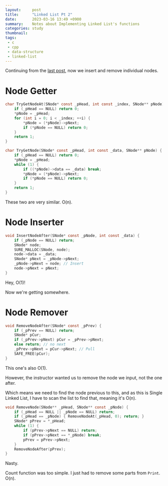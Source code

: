 ```yaml
---
layout:     post
title:      "Linked List Pt 2"
date:       2023-03-16 13:49 +0900
summary:    Notes about Implementing Linked List's functions
categories: study
thumbnail: 
tags:
 - c
 - cpp
 - data-structure
 - linked-list
---
```



Continuing from the [last post][LastPost], 
now we insert and remove individual nodes.


# Node Getter

```c
char TryGetNodeAt(SNode* const _pHead, int const _index, SNode** pNode) {
	if (_pHead == NULL) return 0;
	*pNode = _pHead;
	for (int i = 0; i < _index; ++i) {
		*pNode = (*pNode)->pNext;
		if (*pNode == NULL) return 0;
	}
	return 1;
}
```

```c
char TryGetNode(SNode* const _pHead, int const _data, SNode** pNode) {
	if (_pHead == NULL) return 0;
	*pNode = _pHead;
	while (1) {
		if ((*pNode)->data == _data) break;
		*pNode = (*pNode)->pNext;
		if (*pNode == NULL) return 0;
	}
	return 1;
}
```

These two are very similar.
O(n).


# Node Inserter

```c
void InsertNodeAfter(SNode* const _pNode, int const _data) {
	if (_pNode == NULL) return;
	SNode* node;
	SURE_MALLOC(SNode, node);
	node->data = _data;
	SNode* pNext = _pNode->pNext;
	_pNode->pNext = node; // Insert
	node->pNext = pNext;
}
```

Hey, O(1)!

Now we're getting somewhere.


# Node Remover

```c
void RemoveNodeAfter(SNode* const _pPrev) {
	if (_pPrev == NULL) return;
	SNode* pCur;
	if (_pPrev->pNext) pCur = _pPrev->pNext;
	else return; // no next
	_pPrev->pNext = pCur->pNext; // Pull
	SAFE_FREE(pCur);
}
```

This one's also O(1).

However, the instructor wanted us to remove the node we input,
not the one after.

Which means we need to find the node previous to this,
and as this is Single Linked List, I have to scan the list to
find that, meaning it's O(n).

```c
void RemoveNode(SNode** _pHead, SNode** const _pNode) {
	if (_pHead == NULL || _pNode == NULL) return;
	if (_pHead == _pNode) { RemoveNodeAt(_pHead, 0); return; }
	SNode* pPrev = *_pHead;
	while (1) {
		if (pPrev->pNext == NULL) return;
		if (pPrev->pNext == *_pNode) break;
		pPrev = pPrev->pNext;
	}
	RemoveNodeAfter(pPrev);
}
```

Nasty.

Count function was too simple.
I just had to remove some parts from `Print`.
O(n).


[LastPost]: /study/2023/03/15/linked-list/